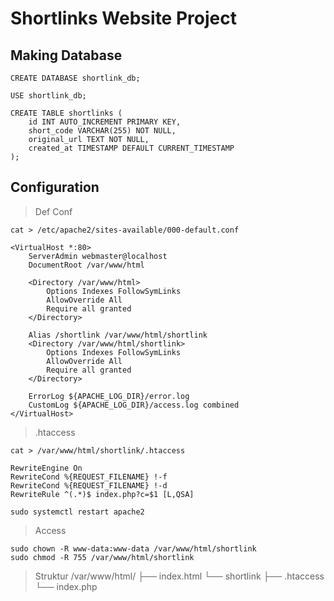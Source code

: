 # Shortlinks Website Project

## Making Database
```
CREATE DATABASE shortlink_db;
```

```
USE shortlink_db;
```

```
CREATE TABLE shortlinks (
    id INT AUTO_INCREMENT PRIMARY KEY,
    short_code VARCHAR(255) NOT NULL,
    original_url TEXT NOT NULL,
    created_at TIMESTAMP DEFAULT CURRENT_TIMESTAMP
);

```

## Configuration
> Def Conf
```
cat > /etc/apache2/sites-available/000-default.conf
```
```
<VirtualHost *:80>
    ServerAdmin webmaster@localhost
    DocumentRoot /var/www/html

    <Directory /var/www/html>
        Options Indexes FollowSymLinks
        AllowOverride All
        Require all granted
    </Directory>

    Alias /shortlink /var/www/html/shortlink
    <Directory /var/www/html/shortlink>
        Options Indexes FollowSymLinks
        AllowOverride All
        Require all granted
    </Directory>

    ErrorLog ${APACHE_LOG_DIR}/error.log
    CustomLog ${APACHE_LOG_DIR}/access.log combined
</VirtualHost>

```

> .htaccess
```
cat > /var/www/html/shortlink/.htaccess
```
```
RewriteEngine On
RewriteCond %{REQUEST_FILENAME} !-f
RewriteCond %{REQUEST_FILENAME} !-d
RewriteRule ^(.*)$ index.php?c=$1 [L,QSA]
```
```
sudo systemctl restart apache2
```

> Access
```
sudo chown -R www-data:www-data /var/www/html/shortlink
sudo chmod -R 755 /var/www/html/shortlink
```

>Struktur
/var/www/html/
├── index.html
└── shortlink
    ├── .htaccess
    └── index.php


